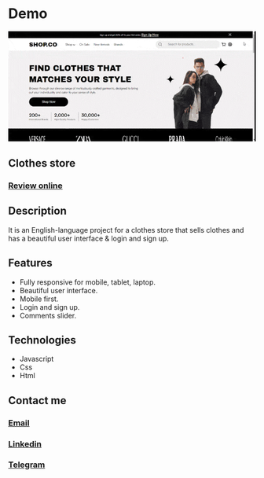 # Demo

[![demo](./style/gifs/demo.gif)]([#](https://mahanafshar.github.io/clothesStore/))

## Clothes store

### **[Review online](https://mahanafshar.github.io/clothesStore/)**

## Description

It is an English-language project for a clothes store that sells clothes and has a beautiful user interface & login and sign up.

## Features

* Fully responsive for mobile, tablet, laptop.
* Beautiful user interface.
* Mobile first.
* Login and sign up.
* Comments slider.

## Technologies

* Javascript
* Css
* Html

## Contact me

### **[Email](mailto:mahan.ghaffarzadeh.afshar@gmail.com)**

### **[Linkedin](https://ir.linkedin.com/in/mahan-afshar-308aa2321?trk=people-guest_people_search-card)**

### **[Telegram](https://t.me/mahanafshaar)**